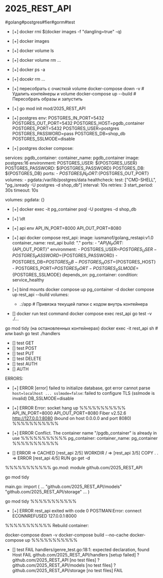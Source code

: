 # 2025_REST_API

#golang#postgres#fier#gorm#test

- [+] docker rmi $(docker images -f "dangling=true" -q)
- [+] docker images
- [+] docker volume ls 
- [+] docker volume rm ...
- [+] docker ps -a  
- [+] docekr rm ...
- [+] пересобрать с очисткой volume
        docker-compose down -v  # Удалить контейнеры и volume
        docker-compose up --build  # Пересобрать образы и запустить

- [+] go mod init mod/2025_REST_API

- [+] postgres env:
POSTGRES_IN_PORT=5432
POSTGRES_OUT_PORT=5432
POSTGRES_HOST=pgdb_container
POSTGRES_PORT=5432
POSTGRES_USER=postgres
POSTGRES_PASSWORD=pass
POSTGRES_DB=shop_db
POSTGRES_SSLMODE=disable

- [+] postgres docker compose:

services:
  pgdb_container:
    container_name: pgdb_container
    image: postgres:16
    environment:
      POSTGRES_USER: ${POSTGRES_USER}
      POSTGRES_PASSWORD: ${POSTGRES_PASSWORD}
      POSTGRES_DB: ${POSTGRES_DB} 
    ports:
      - ${POSTGRES_IN_PORT}:${POSTGRES_OUT_PORT}  
    volumes:
      - pgdata:/var/lib/postgres/data
    healthcheck:
      test: ["CMD-SHELL", "pg_isready -U postgres -d shop_db"]
      interval: 10s
      retries: 3
      start_period: 30s
      timeout: 10s

volumes:
  pgdata: {}

- [+] docker exec -it pg_container psql -U postgres -d shop_db
- [+] \dt

- [+] api env
API_IN_PORT=8000
API_OUT_PORT=8080
- [+] api docker compose 
  rest_api:
    image: iusmanof/golang_restapi:v1.0
    container_name: rest_api
    build: "."
    ports:
      - "${API_IN_PORT}:${API_OUT_PORT}"
    environment:
      - POSTGRES_USER=${POSTGRES_USER}
      - POSTGRES_PASSWORD=${POSTGRES_PASSWORD}
      - POSTGRES_DB=${POSTGRES_DB}
      - POSTGRES_HOST=${POSTGRES_HOST}
      - POSTGRES_PORT=${POSTGRES_PORT}
      - POSTGRES_SSLMODE=${POSTGRES_SSLMODE}
    depends_on:
      pg_container:
        condition: service_healthy

- [+] bind mounts
  docker compose up pg_container -d
  docker compose up rest_api --build
  volumes:
    - .:/app  # Привязка текущей папки с кодом внутрь контейнера

- [] docker run test command
docker compose exec rest_api go test -v ./...

go mod tidy (на остановленных контейнерах)
docker exec -it rest_api sh  # или bash
go test ./handlers

- [] test GET
- [] test POST
- [] test PUT
- [] test DELETE
- [] test AUTH
- [] AUTH

 
ERRORS:

- [+] ERROR
  [error] failed to initialize database, got error cannot parse `host=localhost ... sslmode=false`: failed to configure TLS (sslmode is invalid)
  DB_SSLMODE=disable  

- [+] ERROR
  Error: socket hang up
%%%%%%%%%%%
  API_IN_PORT=8000
  API_OUT_PORT=8080   Fiber v2.52.6 http://127.0.0.1:8080 (bound on host 0.0.0.0 and port 8080)
%%%%%%%%%%%

- [+] ERROR
Conflict. The container name "/pgdb_container" is already in use
%%%%%%%%%%%
pg_container:
  container_name: pg_container
%%%%%%%%%%%

- [] ERROR
 => CACHED [rest_api 2/5] WORKDIR /
 => [rest_api 3/5] COPY . .
 => ERROR [rest_api 4/5] RUN go get -d   

%%%%%%%%%%%
go.mod:
module github.com/2025_REST_API

go mod tidy

main.go:
import (
  ...
	"github.com/2025_REST_API/models"
	"github.com/2025_REST_API/storage"
  ...
)

go mod tidy
%%%%%%%%%%%

- [+] ERROR 
rest_api exited with code 0
POSTMAN:Error: connect ECONNREFUSED 127.0.0.1:8000

%%%%%%%%%%%
Rebuild container:

docker-compose down -v
docker-compose build --no-cache
docker-compose up
%%%%%%%%%%%

- [] test FAIL
handlers/genre_test.go:18:1: expected declaration, found Host
FAIL    github.com/2025_REST_API/handlers [setup failed]
?       github.com/2025_REST_API        [no test files]
?       github.com/2025_REST_API/models [no test files]
?       github.com/2025_REST_API/storage        [no test files]
FAIL